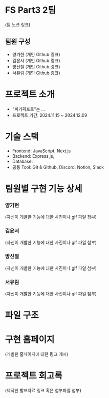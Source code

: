 # FS Part3 2팀
(팀 노션 링크)

## 팀원 구성
- 양가현 (개인 Github 링크)
- 김윤서 (개인 Github 링크)
- 방신철 (개인 Github 링크)
- 서유림 (개인 Github 링크)

###

# 프로젝트 소개
- "피카픽포토"는 ...
- 프로젝트 기간: 2024.11.15 ~ 2024.12.09

###

# 기술 스택
- Frontend: JavaScript, Next.js
- Backend: Express.js, 
- Database: 
- 공통 Tool: Git & Github, Discord, Notion, Slack

###

# 팀원별 구현 기능 상세
### 양가현
(자신이 개발한 기능에 대한 사진이나 gif 파일 첨부)

### 김윤서
(자신이 개발한 기능에 대한 사진이나 gif 파일 첨부)

### 방신철
(자신이 개발한 기능에 대한 사진이나 gif 파일 첨부)

### 서유림
(자신이 개발한 기능에 대한 사진이나 gif 파일 첨부)

###

# 파일 구조

###  

# 구현 홈페이지
(개발한 홈페이지에 대한 링크 게시)

###

# 프로젝트 회고록
(제작한 발표자료 링크 혹은 첨부파일 첨부)